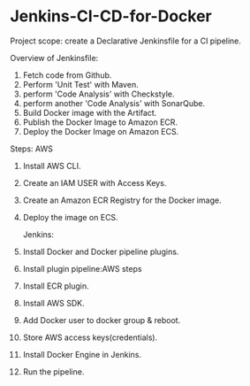 # Jenkins-CI-CD-for-Docker
Project scope: create a Declarative Jenkinsfile for a CI pipeline.

Overview of Jenkinsfile:
1. Fetch code from Github.
2. Perform 'Unit Test' with Maven.
3. perform 'Code Analysis' with Checkstyle.
4. perform another 'Code Analysis' with SonarQube.
5. Build Docker image with the Artifact.
6. Publish the Docker Image to Amazon ECR.
7. Deploy the Docker Image on Amazon ECS.

Steps:
   AWS
1. Install AWS CLI.
2. Create an IAM USER with Access Keys.
3. Create an Amazon ECR Registry for the Docker image.
4. Deploy the image on ECS.

   Jenkins:
1. Install Docker and Docker pipeline plugins.
2. Install plugin pipeline:AWS steps
3. Install ECR plugin.
4. Install AWS SDK.
5. Add Docker user to docker group & reboot.
6. Store  AWS access keys(credentials).
7. Install Docker Engine in Jenkins.

8. Run the pipeline.
